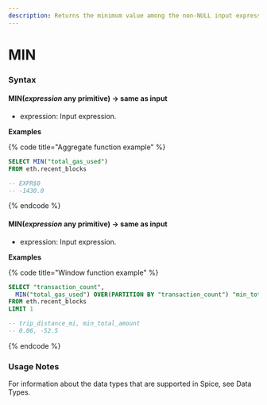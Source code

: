 ```yaml
---
description: Returns the minimum value among the non-NULL input expressions.
---
```


# MIN

### Syntax <a href="#syntax" id="syntax"></a>

#### MIN(_expression_ any primitive) → same as input <a href="#minexpression-any-primitive--same-as-input" id="minexpression-any-primitive--same-as-input"></a>

* expression: Input expression.

**Examples**

{% code title="Aggregate function example" %}
```sql
SELECT MIN("total_gas_used") 
FROM eth.recent_blocks

-- EXPR$0
-- -1430.0
```
{% endcode %}

#### MIN(_expression_ any primitive) → same as input <a href="#minexpression-any-primitive--same-as-input-1" id="minexpression-any-primitive--same-as-input-1"></a>

* expression: Input expression.

**Examples**

{% code title="Window function example" %}
```sql
SELECT "transaction_count", 
  MIN("total_gas_used") OVER(PARTITION BY "transaction_count") "min_total_gas_used"
FROM eth.recent_blocks
LIMIT 1

-- trip_distance_mi, min_total_amount
-- 0.06, -52.5
```
{% endcode %}

### Usage Notes <a href="#usage-notes" id="usage-notes"></a>

For information about the data types that are supported in Spice, see Data Types.
